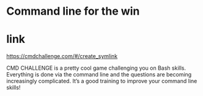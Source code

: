 # Command line for the win

# link
https://cmdchallenge.com/#/create_symlink

CMD CHALLENGE is a pretty cool game challenging you on Bash skills. Everything is done via the command line and the questions are becoming increasingly complicated. It’s a good training to improve your command line skills!
